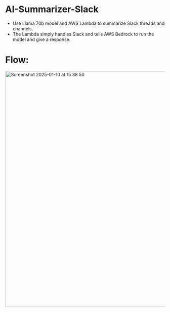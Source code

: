 # AI-Summarizer-Slack

* Use Llama 70b model and AWS Lambda to summarize Slack threads and channels.
* The Lambda simply handles Slack and tells AWS Bedrock to run the model and give a response.

# Flow:

<img width="746" alt="Screenshot 2025-01-10 at 15 38 50" src="https://github.com/user-attachments/assets/fde86ee8-2e7d-49e0-a60e-d5b72d32c2fa" />

